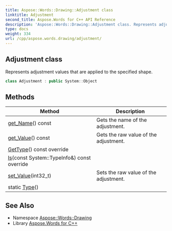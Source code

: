 ```yaml
---
title: Aspose::Words::Drawing::Adjustment class
linktitle: Adjustment
second_title: Aspose.Words for C++ API Reference
description: 'Aspose::Words::Drawing::Adjustment class. Represents adjustment values that are applied to the specified shape in C++.'
type: docs
weight: 334
url: /cpp/aspose.words.drawing/adjustment/
---
```

## Adjustment class


Represents adjustment values that are applied to the specified shape.

```cpp
class Adjustment : public System::Object
```

## Methods

| Method | Description |
| --- | --- |
| [get_Name](./get_name/)() const | Gets the name of the adjustment. |
| [get_Value](./get_value/)() const | Gets the raw value of the adjustment. |
| [GetType](./gettype/)() const override |  |
| [Is](./is/)(const System::TypeInfo\&) const override |  |
| [set_Value](./set_value/)(int32_t) | Sets the raw value of the adjustment. |
| static [Type](./type/)() |  |
## See Also

* Namespace [Aspose::Words::Drawing](../)
* Library [Aspose.Words for C++](../../)

